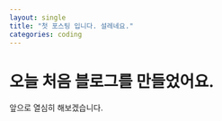 ```yaml
---
layout: single
title: "첫 포스팅 입니다. 설레네요."
categories: coding
---
```


# 오늘 처음 블로그를 만들었어요.

앞으로 열심히 해보겠습니다.
